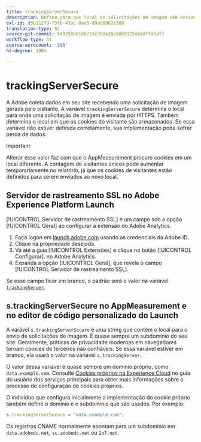 ```yaml
---
title: trackingServerSecure
description: Defina para que local as solicitações de imagem são enviadas em páginas HTTPS.
exl-id: d5b112f9-f3f6-43ac-8ee5-d9ad8062e380
translation-type: ht
source-git-commit: 549258b0168733c7b0e28cb8b9125e68dffd5df7
workflow-type: ht
source-wordcount: '288'
ht-degree: 100%

---
```


# trackingServerSecure

A Adobe coleta dados em seu site recebendo uma solicitação de imagem gerada pelo visitante. A variável `trackingServerSecure` determina o local para onde uma solicitação de imagem é enviada por HTTPS. Também determina o local em que os cookies do visitante são armazenados. Se essa variável não estiver definida corretamente, sua implementação pode sofrer perda de dados.

>[!IMPORTANT]
>
>Alterar esse valor faz com que o AppMeasurement procure cookies em um local diferente. A contagem de visitantes únicos pode aumentar temporariamente no relatório, já que os cookies de visitantes estão definidos para serem enviados ao novo local.

## Servidor de rastreamento SSL no Adobe Experience Platform Launch

[!UICONTROL Servidor de rastreamento SSL] é um campo sob a opção [!UICONTROL Geral] ao configurar a extensão do Adobe Analytics.

1. Faça logon em [launch.adobe.com](https://launch.adobe.com) usando as credenciais da Adobe ID.
2. Clique na propriedade desejada.
3. Vá até a guia [!UICONTROL Extensões] e clique no botão [!UICONTROL Configurar], no Adobe Analytics.
4. Expanda a opção [!UICONTROL Geral], que revela o campo [!UICONTROL Servidor de rastreamento SSL].

Se esse campo ficar em branco, o padrão será o valor na variável [`trackingServer`](trackingserver.md).

## s.trackingServerSecure no AppMeasurement e no editor de código personalizado do Launch

A varável `s.trackingServerSecure` é uma string que contém o local para o envio de solicitações de imagem. É quase sempre um subdomínio do seu site. Geralmente, práticas de privacidade modernas em navegadores tornam cookies de terceiros não confiáveis. Se essa variável estiver em branco, ela usará o valor na variável `s.trackingServer`.

O valor dessa variável é quase sempre um domínio próprio, como `data.example.com`. Consulte [Cookies próprios na Experience Cloud](https://docs.adobe.com/content/help/pt-BR/core-services/interface/ec-cookies/cookies-first-party.html) no guia do usuário dos serviços principais para obter mais informações sobre o processo de configuração de cookies próprios.

O indivíduo que configura inicialmente a implementação do cookie próprio também define o domínio e o subdomínio que são usados. Por exemplo:

```js
s.trackingServerSecure = "data.example.com";
```

Os registros CNAME normalmente apontam para um subdomínio em `data.adobedc.net`, `sc.adobedc.net` ou `2o7.net`.

